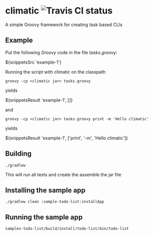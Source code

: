 climatic ![Travis CI status](https://api.travis-ci.org/climatic/climatic.png)
========

A simple Groovy framework for creating task based CLIs

Example
-------

Put the following *Groovy* code in the file _tasks.groovy_:

${snippetsSrc 'example-1'}

Running the script with climatic on the classpath

    groovy -cp <climatic jar> tasks.groovy

yields

${snippetsResult 'example-1', []}

and

    groovy -cp <climatic jar> tasks.groovy print -m 'Hello climatic'

yields

${snippetsResult 'example-1', ['print', '-m', 'Hello climatic']}

Building
--------

    ./gradlew
This will run all tests and create the assemble the jar file

Installing the sample app
-------------------------

    ./gradlew clean :sample-todo-list:installApp

Running the sample app
----------------------

    samples-todo-list/build/install/todo-list/bin/todo-list
